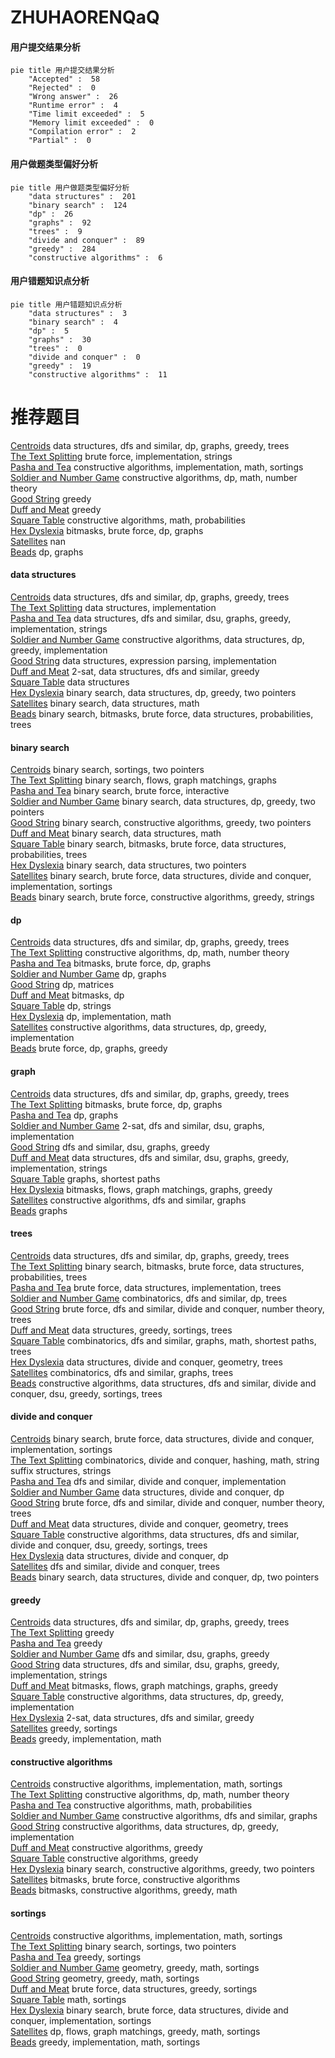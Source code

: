 # ZHUHAORENQaQ
<!-- tabs:start -->
#### **用户提交结果分析**

```mermaid
pie title 用户提交结果分析
    "Accepted" :  58
    "Rejected" :  0
    "Wrong answer" :  26
    "Runtime error" :  4
    "Time limit exceeded" :  5
    "Memory limit exceeded" :  0
    "Compilation error" :  2
    "Partial" :  0
```
#### **用户做题类型偏好分析**

```mermaid
pie title 用户做题类型偏好分析
    "data structures" :  201
    "binary search" :  124
    "dp" :  26
    "graphs" :  92
    "trees" :  9
    "divide and conquer" :  89
    "greedy" :  284
    "constructive algorithms" :  6
```
#### **用户错题知识点分析**

```mermaid
pie title 用户错题知识点分析
    "data structures" :  3
    "binary search" :  4
    "dp" :  5
    "graphs" :  30
    "trees" :  0
    "divide and conquer" :  0
    "greedy" :  19
    "constructive algorithms" :  11
```
<!-- tabs:end -->
# 推荐题目
[Centroids](http://codeforces.com/problemset/problem/708/C)		data structures,
                        dfs and similar,
                        dp,
                        graphs,
                        greedy,
                        trees		  
[The Text Splitting](http://codeforces.com/problemset/problem/612/A)		brute force,
                        implementation,
                        strings		  
[Pasha and Tea](http://codeforces.com/problemset/problem/557/B)		constructive algorithms,
                        implementation,
                        math,
                        sortings		  
[Soldier and Number Game](http://codeforces.com/problemset/problem/546/D)		constructive algorithms,
                        dp,
                        math,
                        number theory		  
[Good String](http://codeforces.com/problemset/problem/1165/C)		greedy		  
[Duff and Meat](http://codeforces.com/problemset/problem/588/A)		greedy		  
[Square Table](http://codeforces.com/problemset/problem/417/E)		constructive algorithms,
                        math,
                        probabilities		  
[Hex Dyslexia](https://codeforces.com/contest/866/problem/E)		bitmasks,
                        brute force,
                        dp,
                        graphs		  
[Satellites](http://codeforces.com/problemset/problem/856/E)		nan		  
[Beads](http://codeforces.com/problemset/problem/8/E)		dp,
                        graphs		  
<!-- tabs:start -->
#### **data structures**
[Centroids](http://codeforces.com/problemset/problem/708/C)		data structures,
                        dfs and similar,
                        dp,
                        graphs,
                        greedy,
                        trees		  
[The Text Splitting](http://codeforces.com/problemset/problem/319/B)		data structures,
                        implementation		  
[Pasha and Tea](http://codeforces.com/problemset/problem/1213/F)		data structures,
                        dfs and similar,
                        dsu,
                        graphs,
                        greedy,
                        implementation,
                        strings		  
[Soldier and Number Game](https://codeforces.com/contest/1480/problem/D2)		constructive algorithms,
                        data structures,
                        dp,
                        greedy,
                        implementation		  
[Good String](http://codeforces.com/problemset/problem/1175/B)		data structures,
                        expression parsing,
                        implementation		  
[Duff and Meat](http://codeforces.com/problemset/problem/538/H)		2-sat,
                        data structures,
                        dfs and similar,
                        greedy		  
[Square Table](http://codeforces.com/problemset/problem/1172/F)		data structures		  
[Hex Dyslexia](http://codeforces.com/problemset/problem/1492/C)		binary search,
                        data structures,
                        dp,
                        greedy,
                        two pointers		  
[Satellites](http://codeforces.com/problemset/problem/1490/G)		binary search,
                        data structures,
                        math		  
[Beads](http://codeforces.com/problemset/problem/1479/D)		binary search,
                        bitmasks,
                        brute force,
                        data structures,
                        probabilities,
                        trees		  
#### **binary search**
[Centroids](http://codeforces.com/problemset/problem/1166/C)		binary search,
                        sortings,
                        two pointers		  
[The Text Splitting](http://codeforces.com/problemset/problem/1423/B)		binary search,
                        flows,
                        graph matchings,
                        graphs		  
[Pasha and Tea](http://codeforces.com/problemset/problem/1153/E)		binary search,
                        brute force,
                        interactive		  
[Soldier and Number Game](http://codeforces.com/problemset/problem/1492/C)		binary search,
                        data structures,
                        dp,
                        greedy,
                        two pointers		  
[Good String](http://codeforces.com/problemset/problem/1463/D)		binary search,
                        constructive algorithms,
                        greedy,
                        two pointers		  
[Duff and Meat](http://codeforces.com/problemset/problem/1490/G)		binary search,
                        data structures,
                        math		  
[Square Table](http://codeforces.com/problemset/problem/1479/D)		binary search,
                        bitmasks,
                        brute force,
                        data structures,
                        probabilities,
                        trees		  
[Hex Dyslexia](http://codeforces.com/problemset/problem/1436/E)		binary search,
                        data structures,
                        two pointers		  
[Satellites](http://codeforces.com/problemset/problem/1461/D)		binary search,
                        brute force,
                        data structures,
                        divide and conquer,
                        implementation,
                        sortings		  
[Beads](http://codeforces.com/problemset/problem/1493/C)		binary search,
                        brute force,
                        constructive algorithms,
                        greedy,
                        strings		  
#### **dp**
[Centroids](http://codeforces.com/problemset/problem/708/C)		data structures,
                        dfs and similar,
                        dp,
                        graphs,
                        greedy,
                        trees		  
[The Text Splitting](http://codeforces.com/problemset/problem/546/D)		constructive algorithms,
                        dp,
                        math,
                        number theory		  
[Pasha and Tea](https://codeforces.com/contest/866/problem/E)		bitmasks,
                        brute force,
                        dp,
                        graphs		  
[Soldier and Number Game](http://codeforces.com/problemset/problem/8/E)		dp,
                        graphs		  
[Good String](http://codeforces.com/problemset/problem/222/E)		dp,
                        matrices		  
[Duff and Meat](http://codeforces.com/problemset/problem/1051/D)		bitmasks,
                        dp		  
[Square Table](https://codeforces.com/contest/1447/problem/D)		dp,
                        strings		  
[Hex Dyslexia](http://codeforces.com/problemset/problem/375/E)		dp,
                        implementation,
                        math		  
[Satellites](https://codeforces.com/contest/1480/problem/D2)		constructive algorithms,
                        data structures,
                        dp,
                        greedy,
                        implementation		  
[Beads](http://codeforces.com/problemset/problem/1149/D)		brute force,
                        dp,
                        graphs,
                        greedy		  
#### **graph**
[Centroids](http://codeforces.com/problemset/problem/708/C)		data structures,
                        dfs and similar,
                        dp,
                        graphs,
                        greedy,
                        trees		  
[The Text Splitting](https://codeforces.com/contest/866/problem/E)		bitmasks,
                        brute force,
                        dp,
                        graphs		  
[Pasha and Tea](http://codeforces.com/problemset/problem/8/E)		dp,
                        graphs		  
[Soldier and Number Game](http://codeforces.com/problemset/problem/1385/G)		2-sat,
                        dfs and similar,
                        dsu,
                        graphs,
                        implementation		  
[Good String](http://codeforces.com/problemset/problem/731/C)		dfs and similar,
                        dsu,
                        graphs,
                        greedy		  
[Duff and Meat](http://codeforces.com/problemset/problem/1213/F)		data structures,
                        dfs and similar,
                        dsu,
                        graphs,
                        greedy,
                        implementation,
                        strings		  
[Square Table](http://codeforces.com/problemset/problem/25/C)		graphs,
                        shortest paths		  
[Hex Dyslexia](http://codeforces.com/problemset/problem/1009/G)		bitmasks,
                        flows,
                        graph matchings,
                        graphs,
                        greedy		  
[Satellites](https://codeforces.com/contest/782/problem/E)		constructive algorithms,
                        dfs and similar,
                        graphs		  
[Beads](http://codeforces.com/problemset/problem/1284/G)		graphs		  
#### **trees**
[Centroids](http://codeforces.com/problemset/problem/708/C)		data structures,
                        dfs and similar,
                        dp,
                        graphs,
                        greedy,
                        trees		  
[The Text Splitting](http://codeforces.com/problemset/problem/1479/D)		binary search,
                        bitmasks,
                        brute force,
                        data structures,
                        probabilities,
                        trees		  
[Pasha and Tea](http://codeforces.com/problemset/problem/1511/C)		brute force,
                        data structures,
                        implementation,
                        trees		  
[Soldier and Number Game](http://codeforces.com/problemset/problem/1499/F)		combinatorics,
                        dfs and similar,
                        dp,
                        trees		  
[Good String](http://codeforces.com/problemset/problem/1491/E)		brute force,
                        dfs and similar,
                        divide and conquer,
                        number theory,
                        trees		  
[Duff and Meat](http://codeforces.com/problemset/problem/1466/D)		data structures,
                        greedy,
                        sortings,
                        trees		  
[Square Table](http://codeforces.com/problemset/problem/1495/D)		combinatorics,
                        dfs and similar,
                        graphs,
                        math,
                        shortest paths,
                        trees		  
[Hex Dyslexia](http://codeforces.com/problemset/problem/1303/G)		data structures,
                        divide and conquer,
                        geometry,
                        trees		  
[Satellites](http://codeforces.com/problemset/problem/1454/E)		combinatorics,
                        dfs and similar,
                        graphs,
                        trees		  
[Beads](http://codeforces.com/problemset/problem/1494/D)		constructive algorithms,
                        data structures,
                        dfs and similar,
                        divide and conquer,
                        dsu,
                        greedy,
                        sortings,
                        trees		  
#### **divide and conquer**
[Centroids](http://codeforces.com/problemset/problem/1461/D)		binary search,
                        brute force,
                        data structures,
                        divide and conquer,
                        implementation,
                        sortings		  
[The Text Splitting](http://codeforces.com/problemset/problem/1466/G)		combinatorics,
                        divide and conquer,
                        hashing,
                        math,
                        string suffix structures,
                        strings		  
[Pasha and Tea](http://codeforces.com/problemset/problem/1490/D)		dfs and similar,
                        divide and conquer,
                        implementation		  
[Soldier and Number Game](https://codeforces.com/contest/1483/problem/C)		data structures,
                        divide and conquer,
                        dp		  
[Good String](http://codeforces.com/problemset/problem/1491/E)		brute force,
                        dfs and similar,
                        divide and conquer,
                        number theory,
                        trees		  
[Duff and Meat](http://codeforces.com/problemset/problem/1303/G)		data structures,
                        divide and conquer,
                        geometry,
                        trees		  
[Square Table](http://codeforces.com/problemset/problem/1494/D)		constructive algorithms,
                        data structures,
                        dfs and similar,
                        divide and conquer,
                        dsu,
                        greedy,
                        sortings,
                        trees		  
[Hex Dyslexia](http://codeforces.com/problemset/problem/1482/E)		data structures,
                        divide and conquer,
                        dp		  
[Satellites](http://codeforces.com/problemset/problem/566/C)		dfs and similar,
                        divide and conquer,
                        trees		  
[Beads](http://codeforces.com/problemset/problem/1428/F)		binary search,
                        data structures,
                        divide and conquer,
                        dp,
                        two pointers		  
#### **greedy**
[Centroids](http://codeforces.com/problemset/problem/708/C)		data structures,
                        dfs and similar,
                        dp,
                        graphs,
                        greedy,
                        trees		  
[The Text Splitting](http://codeforces.com/problemset/problem/1165/C)		greedy		  
[Pasha and Tea](http://codeforces.com/problemset/problem/588/A)		greedy		  
[Soldier and Number Game](http://codeforces.com/problemset/problem/731/C)		dfs and similar,
                        dsu,
                        graphs,
                        greedy		  
[Good String](http://codeforces.com/problemset/problem/1213/F)		data structures,
                        dfs and similar,
                        dsu,
                        graphs,
                        greedy,
                        implementation,
                        strings		  
[Duff and Meat](http://codeforces.com/problemset/problem/1009/G)		bitmasks,
                        flows,
                        graph matchings,
                        graphs,
                        greedy		  
[Square Table](https://codeforces.com/contest/1480/problem/D2)		constructive algorithms,
                        data structures,
                        dp,
                        greedy,
                        implementation		  
[Hex Dyslexia](http://codeforces.com/problemset/problem/538/H)		2-sat,
                        data structures,
                        dfs and similar,
                        greedy		  
[Satellites](http://codeforces.com/problemset/problem/1418/B)		greedy,
                        sortings		  
[Beads](http://codeforces.com/problemset/problem/864/D)		greedy,
                        implementation,
                        math		  
#### **constructive algorithms**
[Centroids](http://codeforces.com/problemset/problem/557/B)		constructive algorithms,
                        implementation,
                        math,
                        sortings		  
[The Text Splitting](http://codeforces.com/problemset/problem/546/D)		constructive algorithms,
                        dp,
                        math,
                        number theory		  
[Pasha and Tea](http://codeforces.com/problemset/problem/417/E)		constructive algorithms,
                        math,
                        probabilities		  
[Soldier and Number Game](https://codeforces.com/contest/782/problem/E)		constructive algorithms,
                        dfs and similar,
                        graphs		  
[Good String](https://codeforces.com/contest/1480/problem/D2)		constructive algorithms,
                        data structures,
                        dp,
                        greedy,
                        implementation		  
[Duff and Meat](http://codeforces.com/problemset/problem/1437/B)		constructive algorithms,
                        greedy		  
[Square Table](http://codeforces.com/problemset/problem/1493/A)		constructive algorithms,
                        greedy		  
[Hex Dyslexia](http://codeforces.com/problemset/problem/1463/D)		binary search,
                        constructive algorithms,
                        greedy,
                        two pointers		  
[Satellites](https://codeforces.com/contest/1456/problem/B)		bitmasks,
                        brute force,
                        constructive algorithms		  
[Beads](http://codeforces.com/problemset/problem/1492/D)		bitmasks,
                        constructive algorithms,
                        greedy,
                        math		  
#### **sortings**
[Centroids](http://codeforces.com/problemset/problem/557/B)		constructive algorithms,
                        implementation,
                        math,
                        sortings		  
[The Text Splitting](http://codeforces.com/problemset/problem/1166/C)		binary search,
                        sortings,
                        two pointers		  
[Pasha and Tea](http://codeforces.com/problemset/problem/1418/B)		greedy,
                        sortings		  
[Soldier and Number Game](https://codeforces.com/contest/1496/problem/C)		geometry,
                        greedy,
                        math,
                        sortings		  
[Good String](http://codeforces.com/problemset/problem/1495/A)		geometry,
                        greedy,
                        math,
                        sortings		  
[Duff and Meat](http://codeforces.com/problemset/problem/1497/A)		brute force,
                        data structures,
                        greedy,
                        sortings		  
[Square Table](http://codeforces.com/problemset/problem/1427/A)		math,
                        sortings		  
[Hex Dyslexia](http://codeforces.com/problemset/problem/1461/D)		binary search,
                        brute force,
                        data structures,
                        divide and conquer,
                        implementation,
                        sortings		  
[Satellites](http://codeforces.com/problemset/problem/1437/C)		dp,
                        flows,
                        graph matchings,
                        greedy,
                        math,
                        sortings		  
[Beads](http://codeforces.com/problemset/problem/1473/A)		greedy,
                        implementation,
                        math,
                        sortings		  
<!-- tabs:end -->
